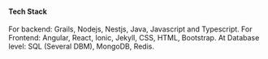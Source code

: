 ---
---
#### Tech Stack

For backend: Grails, Nodejs, Nestjs, Java, Javascript and Typescript.
For Frontend: Angular, React, Ionic, Jekyll, CSS, HTML, Bootstrap.
At Database level: SQL (Several DBM), MongoDB, Redis.

